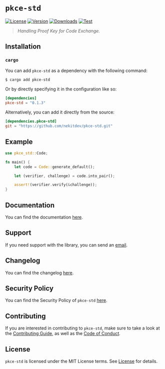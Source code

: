 # `pkce-std`

[![License][License Badge]][License]
[![Version][Version Badge]][Crate]
[![Downloads][Downloads Badge]][Crate]
[![Test][Test Badge]][Actions]

> *Handling Proof Key for Code Exchange.*

## Installation

### `cargo`

You can add `pkce-std` as a dependency with the following command:

```console
$ cargo add pkce-std
```

Or by directly specifying it in the configuration like so:

```toml
[dependencies]
pkce-std = "0.1.3"
```

Alternatively, you can add it directly from the source:

```toml
[dependencies.pkce-std]
git = "https://github.com/nekitdev/pkce-std.git"
```

## Example

```rust
use pkce_std::Code;

fn main() {
    let code = Code::generate_default();

    let (verifier, challenge) = code.into_pair();

    assert!(verifier.verify(&challenge));
}
```

## Documentation

You can find the documentation [here][Documentation].

## Support

If you need support with the library, you can send an [email][Email].

## Changelog

You can find the changelog [here][Changelog].

## Security Policy

You can find the Security Policy of `pkce-std` [here][Security].

## Contributing

If you are interested in contributing to `pkce-std`, make sure to take a look at the
[Contributing Guide][Contributing Guide], as well as the [Code of Conduct][Code of Conduct].

## License

`pkce-std` is licensed under the MIT License terms. See [License][License] for details.

[Email]: mailto:support@nekit.dev

[Discord]: https://nekit.dev/chat

[Actions]: https://github.com/nekitdev/pkce-std/actions

[Changelog]: https://github.com/nekitdev/pkce-std/blob/main/CHANGELOG.md
[Code of Conduct]: https://github.com/nekitdev/pkce-std/blob/main/CODE_OF_CONDUCT.md
[Contributing Guide]: https://github.com/nekitdev/pkce-std/blob/main/CONTRIBUTING.md
[Security]: https://github.com/nekitdev/pkce-std/blob/main/SECURITY.md

[License]: https://github.com/nekitdev/pkce-std/blob/main/LICENSE

[Crate]: https://crates.io/crates/pkce-std
[Documentation]: https://docs.rs/pkce-std

[License Badge]: https://img.shields.io/crates/l/pkce-std
[Version Badge]: https://img.shields.io/crates/v/pkce-std
[Downloads Badge]: https://img.shields.io/crates/dr/pkce-std
[Test Badge]: https://github.com/nekitdev/pkce-std/workflows/test/badge.svg
